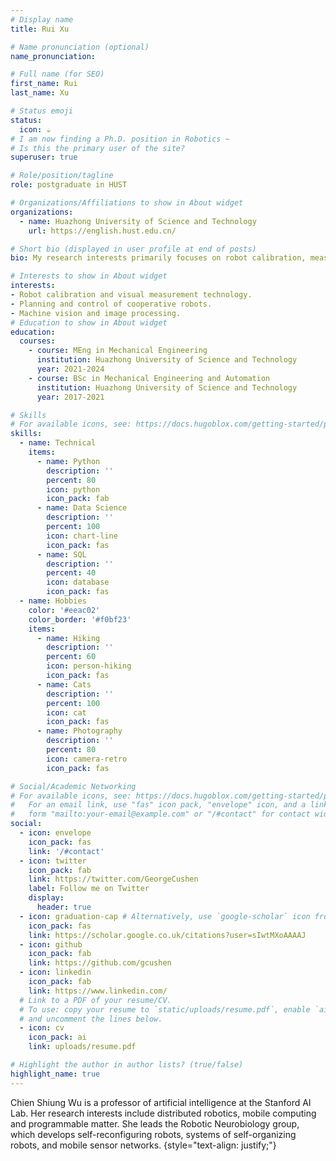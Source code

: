 ```yaml
---
# Display name
title: Rui Xu

# Name pronunciation (optional)
name_pronunciation:

# Full name (for SEO)
first_name: Rui
last_name: Xu

# Status emoji
status: 
  icon: ☕️
# I am now finding a Ph.D. position in Robotics ~
# Is this the primary user of the site?
superuser: true

# Role/position/tagline
role: postgraduate in HUST

# Organizations/Affiliations to show in About widget
organizations:
  - name: Huazhong University of Science and Technology
    url: https://english.hust.edu.cn/

# Short bio (displayed in user profile at end of posts)
bio: My research interests primarily focuses on robot calibration, measurement, and control techniques.

# Interests to show in About widget
interests:
- Robot calibration and visual measurement technology.
- Planning and control of cooperative robots.
- Machine vision and image processing.
# Education to show in About widget
education:
  courses:
    - course: MEng in Mechanical Engineering
      institution: Huazhong University of Science and Technology
      year: 2021-2024
    - course: BSc in Mechanical Engineering and Automation
      institution: Huazhong University of Science and Technology
      year: 2017-2021

# Skills
# For available icons, see: https://docs.hugoblox.com/getting-started/page-builder/#icons
skills:
  - name: Technical
    items:
      - name: Python
        description: ''
        percent: 80
        icon: python
        icon_pack: fab
      - name: Data Science
        description: ''
        percent: 100
        icon: chart-line
        icon_pack: fas
      - name: SQL
        description: ''
        percent: 40
        icon: database
        icon_pack: fas
  - name: Hobbies
    color: '#eeac02'
    color_border: '#f0bf23'
    items:
      - name: Hiking
        description: ''
        percent: 60
        icon: person-hiking
        icon_pack: fas
      - name: Cats
        description: ''
        percent: 100
        icon: cat
        icon_pack: fas
      - name: Photography
        description: ''
        percent: 80
        icon: camera-retro
        icon_pack: fas

# Social/Academic Networking
# For available icons, see: https://docs.hugoblox.com/getting-started/page-builder/#icons
#   For an email link, use "fas" icon pack, "envelope" icon, and a link in the
#   form "mailto:your-email@example.com" or "/#contact" for contact widget.
social:
  - icon: envelope
    icon_pack: fas
    link: '/#contact'
  - icon: twitter
    icon_pack: fab
    link: https://twitter.com/GeorgeCushen
    label: Follow me on Twitter
    display:
      header: true
  - icon: graduation-cap # Alternatively, use `google-scholar` icon from `ai` icon pack
    icon_pack: fas
    link: https://scholar.google.co.uk/citations?user=sIwtMXoAAAAJ
  - icon: github
    icon_pack: fab
    link: https://github.com/gcushen
  - icon: linkedin
    icon_pack: fab
    link: https://www.linkedin.com/
  # Link to a PDF of your resume/CV.
  # To use: copy your resume to `static/uploads/resume.pdf`, enable `ai` icons in `params.yaml`,
  # and uncomment the lines below.
  - icon: cv
    icon_pack: ai
    link: uploads/resume.pdf

# Highlight the author in author lists? (true/false)
highlight_name: true
---
```


Chien Shiung Wu is a professor of artificial intelligence at the Stanford AI Lab. Her research interests include distributed robotics, mobile computing and programmable matter. She leads the Robotic Neurobiology group, which develops self-reconfiguring robots, systems of self-organizing robots, and mobile sensor networks.
{style="text-align: justify;"}
